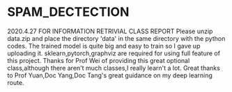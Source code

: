 # SPAM_DECTECTION
2020.4.27 FOR INFORMATION RETRIVIAL CLASS REPORT
  Please unzip data.zip and place the directory 'data' in the same directory 
with the python codes. The trained model is quite big and  easy to train so
I gave up uploading it.
  sklearn,pytorch,graphviz are required for using full feature of this project. 
  Thanks for Prof Wei of providing this great optional class,although there aren't much classes,I really learn't a lot.
  Great thanks to Prof Yuan,Doc Yang,Doc Tang's great guidance on my deep learning route.  
